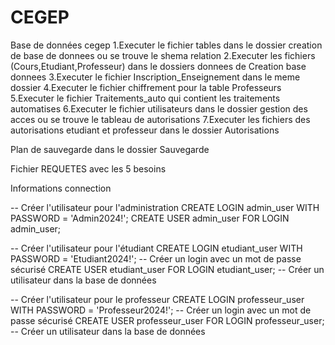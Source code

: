 # CEGEP
Base de données cegep
1.Executer le fichier tables dans le dossier creation de base de donnees ou se trouve le shema relation
2.Executer les fichiers (Cours,Etudiant,Professeur) dans le dossiers donnees de Creation base donnees
3.Executer le fichier Inscription_Enseignement dans le meme dossier
4.Executer le fichier chiffrement pour la table Professeurs
5.Executer le fichier Traitements_auto qui contient les traitements automatises
6.Executer le fichier utilisateurs dans le dossier gestion des acces ou se trouve le tableau de autorisations
7.Executer les fichiers des autorisations etudiant et professeur dans le dossier Autorisations

Plan de sauvegarde dans le dossier Sauvegarde

Fichier REQUETES avec les 5 besoins

Informations connection

-- Créer l'utilisateur pour l'administration
CREATE LOGIN admin_user WITH PASSWORD = 'Admin2024!'; 
CREATE USER admin_user FOR LOGIN admin_user;  

-- Créer l'utilisateur pour l'étudiant
CREATE LOGIN etudiant_user WITH PASSWORD = 'Etudiant2024!';  -- Créer un login avec un mot de passe sécurisé
CREATE USER etudiant_user FOR LOGIN etudiant_user;  -- Créer un utilisateur dans la base de données

-- Créer l'utilisateur pour le professeur
CREATE LOGIN professeur_user WITH PASSWORD = 'Professeur2024!';  -- Créer un login avec un mot de passe sécurisé
CREATE USER professeur_user FOR LOGIN professeur_user;  -- Créer un utilisateur dans la base de données
